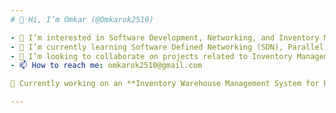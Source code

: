 ```yaml
---
# 👋 Hi, I’m Omkar (@Omkarok2510)  

- 👀 I’m interested in Software Development, Networking, and Inventory Management Systems  
- 🌱 I’m currently learning Software Defined Networking (SDN), Parallel Computing, and Fraud Detection in Inventory Systems
- 💞️ I’m looking to collaborate on projects related to Inventory Management, SDN, and AI-based fraud detection  
- 📫 How to reach me: omkarok2510@gmail.com 

🚀 Currently working on an **Inventory Warehouse Management System for Haier** to optimize parts tracking, prevent counterfeit usage, and enhance technician efficiency!  

---
```

